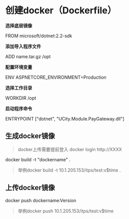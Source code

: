 # 创建docker（Dockerfile）


**选择底层镜像**

FROM microsoft/dotnet:2.2-sdk

**添加导入程序文件**

ADD name.tar.gz  /opt

**配置环境变量**

ENV ASPNETCORE_ENVIRONMENT=Production

**选择工作目录**

WORKDIR /opt

**启动程序命令**

ENTRYPOINT ["dotnet", "UCity.Module.PayGateway.dll"]

## 生成docker镜像 
> docker上传需要提前登入 docker login http://XXXX

docker build -t "dockername" .

> 举例docker build -t 10.1.205.153/itps/test:v$time .

## 上传docker镜像

docker push dockername:Version

> 举例docker push 10.1.205.153/itps/test:v$time



